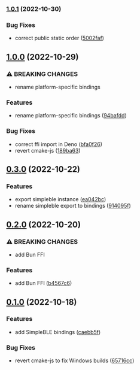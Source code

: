 ### [1.0.1](https://github.com/Symbitic/node-simpleble/compare/v1.0.0...v1.0.1) (2022-10-30)


### Bug Fixes

* correct public static order ([5002faf](https://github.com/Symbitic/node-simpleble/commit/5002fafd34a6343940488a60324bdbabfb0bb21a))

## [1.0.0](https://github.com/Symbitic/node-simpleble/compare/v0.3.0...v1.0.0) (2022-10-29)


### ⚠ BREAKING CHANGES

* rename platform-specific bindings

### Features

* rename platform-specific bindings ([94bafdd](https://github.com/Symbitic/node-simpleble/commit/94bafdd503b3e97f53757a67a5bf06a065a6fdc4))


### Bug Fixes

* correct ffi import in Deno ([bfa0f26](https://github.com/Symbitic/node-simpleble/commit/bfa0f26c664bbf814df5c0bbbcf96e6382e2fc45))
* revert cmake-js ([189ba63](https://github.com/Symbitic/node-simpleble/commit/189ba6358aa6a4546a8bcdca604191e95cbda9db))

## [0.3.0](https://github.com/Symbitic/node-simpleble/compare/v0.2.0...v0.3.0) (2022-10-22)


### Features

* export simpleble instance ([ea042bc](https://github.com/Symbitic/node-simpleble/commit/ea042bcf38469dd944aa96107e77faa9c9dc7536))
* rename simpleble export to bindings ([914095f](https://github.com/Symbitic/node-simpleble/commit/914095f92f83c30dddf8e7e9662370ed67f43621))

## [0.2.0](https://github.com/Symbitic/node-simpleble/compare/v0.1.0...v0.2.0) (2022-10-20)


### ⚠ BREAKING CHANGES

* add Bun FFI

### Features

* add Bun FFI ([b4567c6](https://github.com/Symbitic/node-simpleble/commit/b4567c6b03c62226832489c2e62bbf6c81ae83ce))

## [0.1.0](https://github.com/Symbitic/node-simpleble/compare/caebb5fe39406457dfec277bbc6a070bdf738382...v0.1.0) (2022-10-18)


### Features

* add SimpleBLE bindings ([caebb5f](https://github.com/Symbitic/node-simpleble/commit/caebb5fe39406457dfec277bbc6a070bdf738382))


### Bug Fixes

* revert cmake-js to fix Windows builds ([65716cc](https://github.com/Symbitic/node-simpleble/commit/65716cc4581ca70f6668ddc30c6f9bfc3012a24e))


